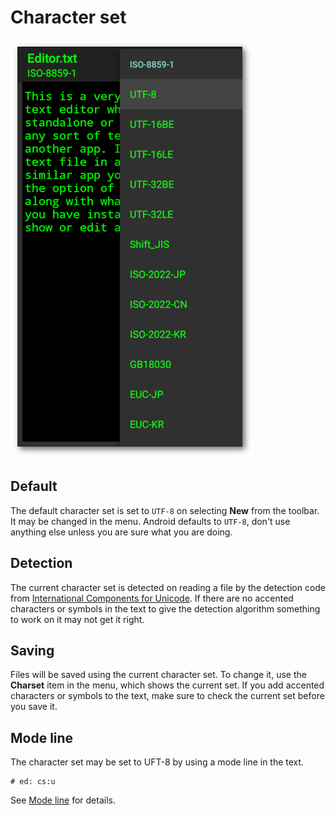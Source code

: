 # Character set

![Editor](https://github.com/billthefarmer/billthefarmer.github.io/raw/master/images/Editor-charset.png)

## Default
The default character set is set to `UTF-8` on selecting **New** from
the toolbar. It may be changed in the menu. Android defaults to
`UTF-8`, don't use anything else unless you are sure what you are
doing.

## Detection
The current character set is detected on reading a file by the
detection code from [International Components for
Unicode](https://unicode-org.github.io/icu/userguide/icu4j/). If there
are no accented characters or symbols in the text to give the
detection algorithm something to work on it may not get it right.

## Saving
Files will be saved using the current character set. To change it, use
the **Charset** item in the menu, which shows the current set. If you
add accented characters or symbols to the text, make sure to check the
current set before you save it.

## Mode line
The character set may be set to UFT-8 by using a mode line in the text.

```
# ed: cs:u
```

See [Mode line](Mode.md) for details.

